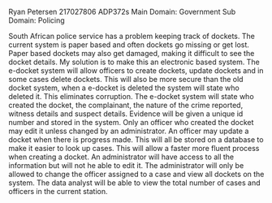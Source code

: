 Ryan Petersen 217027806 ADP372s
Main Domain: Government
Sub Domain: Policing

South African police service has a problem keeping track of dockets. The current system is paper based and often dockets go missing or get lost. Paper based dockets may also get damaged, making it difficult to see the docket details.  My solution is to make this an electronic based system. The e-docket system will allow officers to create dockets, update dockets and in some cases delete dockets. This will also be more secure than the old docket system, when a e-docket is deleted the system will state who deleted it. This eliminates corruption. The e-docket system will state who created the docket, the complainant, the nature of the crime reported, witness details and suspect details. Evidence will be given a unique id number and stored in the system. Only an officer who created the docket may edit it unless changed by an administrator. An officer may update a docket when there is progress made. This will all be stored on a database to make it easier to look up cases. This will allow a faster more fluent process when creating a docket. An administrator will have access to all the information but will not he able to edit it. The administrator will only be allowed to change the officer assigned to a case and view all dockets on the system. The data analyst will be able to view the total number of cases and officers in the current station. 

